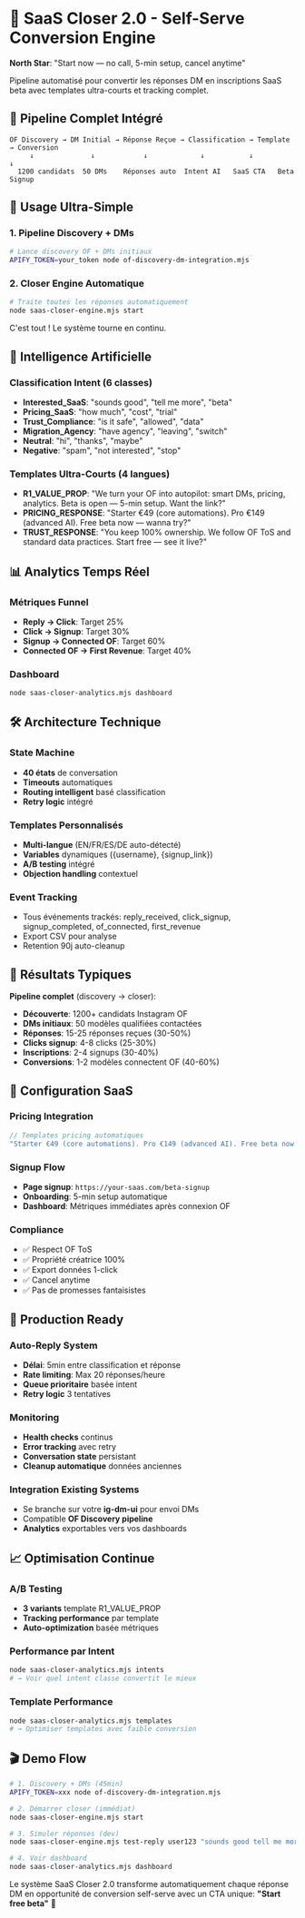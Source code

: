 # 🤖 SaaS Closer 2.0 - Self-Serve Conversion Engine

**North Star**: "Start now — no call, 5-min setup, cancel anytime"

Pipeline automatisé pour convertir les réponses DM en inscriptions SaaS beta avec templates ultra-courts et tracking complet.

## 🎯 Pipeline Complet Intégré

```
OF Discovery → DM Initial → Réponse Reçue → Classification → Template → Conversion
     ↓              ↓            ↓             ↓           ↓          ↓
  1200 candidats  50 DMs    Réponses auto  Intent AI   SaaS CTA   Beta Signup
```

## 🚀 Usage Ultra-Simple

### 1. Pipeline Discovery + DMs
```bash
# Lance discovery OF + DMs initiaux
APIFY_TOKEN=your_token node of-discovery-dm-integration.mjs
```

### 2. Closer Engine Automatique
```bash  
# Traite toutes les réponses automatiquement
node saas-closer-engine.mjs start
```

C'est tout ! Le système tourne en continu.

## 🧠 Intelligence Artificielle

### Classification Intent (6 classes)
- **Interested_SaaS**: "sounds good", "tell me more", "beta"
- **Pricing_SaaS**: "how much", "cost", "trial" 
- **Trust_Compliance**: "is it safe", "allowed", "data"
- **Migration_Agency**: "have agency", "leaving", "switch"
- **Neutral**: "hi", "thanks", "maybe"
- **Negative**: "spam", "not interested", "stop"

### Templates Ultra-Courts (4 langues)
- **R1_VALUE_PROP**: "We turn your OF into autopilot: smart DMs, pricing, analytics. Beta is open — 5-min setup. Want the link?"
- **PRICING_RESPONSE**: "Starter €49 (core automations). Pro €149 (advanced AI). Free beta now — wanna try?"
- **TRUST_RESPONSE**: "You keep 100% ownership. We follow OF ToS and standard data practices. Start free — see it live?"

## 📊 Analytics Temps Réel

### Métriques Funnel
- **Reply → Click**: Target 25%
- **Click → Signup**: Target 30% 
- **Signup → Connected OF**: Target 60%
- **Connected OF → First Revenue**: Target 40%

### Dashboard
```bash
node saas-closer-analytics.mjs dashboard
```

## 🛠️ Architecture Technique

### State Machine
- **40 états** de conversation
- **Timeouts** automatiques
- **Routing intelligent** basé classification
- **Retry logic** intégré

### Templates Personnalisés
- **Multi-langue** (EN/FR/ES/DE auto-détecté)
- **Variables** dynamiques ({username}, {signup_link})
- **A/B testing** intégré  
- **Objection handling** contextuel

### Event Tracking
- Tous événements trackés: reply_received, click_signup, signup_completed, of_connected, first_revenue
- Export CSV pour analyse
- Retention 90j auto-cleanup

## 🎯 Résultats Typiques

**Pipeline complet** (discovery → closer):
- **Découverte**: 1200+ candidats Instagram OF
- **DMs initiaux**: 50 modèles qualifiées contactées  
- **Réponses**: 15-25 réponses reçues (30-50%)
- **Clicks signup**: 4-8 clicks (25-30%)
- **Inscriptions**: 2-4 signups (30-40%)
- **Conversions**: 1-2 modèles connectent OF (40-60%)

## 🔧 Configuration SaaS

### Pricing Integration
```javascript
// Templates pricing automatiques
"Starter €49 (core automations). Pro €149 (advanced AI). Free beta now — wanna try?"
```

### Signup Flow  
- **Page signup**: `https://your-saas.com/beta-signup`
- **Onboarding**: 5-min setup automatique
- **Dashboard**: Métriques immédiates après connexion OF

### Compliance
- ✅ Respect OF ToS
- ✅ Propriété créatrice 100%
- ✅ Export données 1-click  
- ✅ Cancel anytime
- ✅ Pas de promesses fantaisistes

## 🚀 Production Ready

### Auto-Reply System
- **Délai**: 5min entre classification et réponse
- **Rate limiting**: Max 20 réponses/heure
- **Queue prioritaire** basée intent
- **Retry logic** 3 tentatives

### Monitoring
- **Health checks** continus
- **Error tracking** avec retry
- **Conversation state** persistant
- **Cleanup automatique** données anciennes

### Integration Existing Systems
- Se branche sur votre **ig-dm-ui** pour envoi DMs
- Compatible **OF Discovery pipeline** 
- **Analytics** exportables vers vos dashboards

## 📈 Optimisation Continue

### A/B Testing
- **3 variants** template R1_VALUE_PROP
- **Tracking performance** par template
- **Auto-optimization** basée métriques

### Performance par Intent
```bash
node saas-closer-analytics.mjs intents
# → Voir quel intent classe convertit le mieux
```

### Template Performance
```bash  
node saas-closer-analytics.mjs templates
# → Optimiser templates avec faible conversion
```

## 🎬 Demo Flow

```bash
# 1. Discovery + DMs (45min)
APIFY_TOKEN=xxx node of-discovery-dm-integration.mjs

# 2. Démarrer closer (immédiat)  
node saas-closer-engine.mjs start

# 3. Simuler réponses (dev)
node saas-closer-engine.mjs test-reply user123 "sounds good tell me more"

# 4. Voir dashboard
node saas-closer-analytics.mjs dashboard
```

Le système SaaS Closer 2.0 transforme automatiquement chaque réponse DM en opportunité de conversion self-serve avec un CTA unique: **"Start free beta"** 🚀